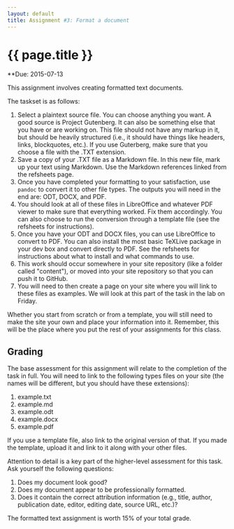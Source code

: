 ```yaml
---
layout: default
title: Assignment #3: Format a document
---
```


# {{ page.title }}

**Due: 2015-07-13

This assignment involves creating formatted text documents.

The taskset is as follows:

1. Select a plaintext source file. You can choose anything you want. A good source is Project Gutenberg. It can also be something else that you have or are working on. This file should not have any markup in it, but should be heavily structured (i.e., it should have things like headers, links, blockquotes, etc.). If you use Guterberg, make sure that you choose a file with the .TXT extension. 
2. Save a copy of your .TXT file as a Markdown file. In this new file, mark up your text using Markdown. Use the Markdown references linked from the refsheets page. 
3. Once you have completed your formatting to your satisfaction, use `pandoc` to convert it to other file types. The outputs you will need in the end are: ODT, DOCX, and PDF. 
4. You should look at all of these files in LibreOffice and whatever PDF viewer to make sure that everything worked. Fix them accordingly. You can also choose to run the conversion through a template file (see the refsheets for instructions). 
5. Once you have your ODT and DOCX files, you can use LibreOffice to convert to PDF. You can also install the most basic TeXLive package in your dev box and convert directly to PDF. See the refsheets for instructions about what to install and what commands to use. 
6. This work should occur somewhere in your site repository (like a folder called "content"), or moved into your site repository so that you can push it to GitHub. 
7. You will need to then create a page on your site where you will link to these files as examples. We will look at this part of the task in the lab on Friday. 

Whether you start from scratch or from a template, you will still need to make the site your own and place your information into it. 
Remember, this will be the place where you put the rest of your assignments for this class. 

## Grading

The base assessment for this assignment will relate to the completion of the task in full. You will need to link to the following types files on your site (the names will be different, but you should have these extensions):

1. example.txt
2. example.md
3. example.odt
4. example.docx
5. example.pdf

If you use a template file, also link to the original version of that. If you made the template, upload it and link to it along with your other files. 

Attention to detail is a key part of the higher-level assessment for this task. Ask yourself the following questions:

1. Does my document look good?
2. Does my document appear to be professionally formatted. 
3. Does it contain the correct attribution information (e.g., title, author, publication date, editor, editing date, source URL, etc.)? 

The formatted text assignment is worth 15% of your total grade. 